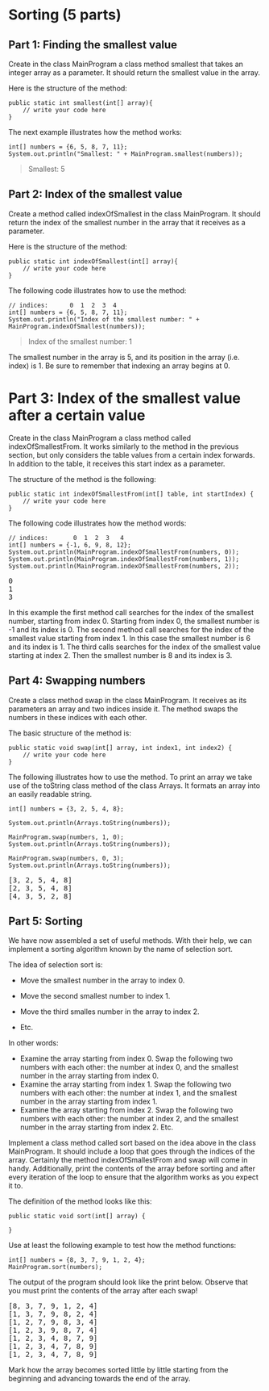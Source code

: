 # Sorting (5 parts)

## Part 1: Finding the smallest value

Create in the class MainProgram a class method smallest that takes an integer array as a parameter. It should return the smallest value in the array.

Here is the structure of the method:

```
public static int smallest(int[] array){
    // write your code here
}
```

The next example illustrates how the method works:

```
int[] numbers = {6, 5, 8, 7, 11};
System.out.println("Smallest: " + MainProgram.smallest(numbers));
```

> Smallest: 5

## Part 2: Index of the smallest value
Create a method called indexOfSmallest in the class MainProgram. It should return the index of the smallest number in the array that it receives as a parameter.

Here is the structure of the method:

```
public static int indexOfSmallest(int[] array){
    // write your code here
}
```
The following code illustrates how to use the method:
```
// indices:      0  1  2  3  4
int[] numbers = {6, 5, 8, 7, 11};
System.out.println("Index of the smallest number: " + MainProgram.indexOfSmallest(numbers));
```

> Index of the smallest number: 1

The smallest number in the array is 5, and its position in the array (i.e. index) is 1. Be sure to remember that indexing an array begins at 0.

# Part 3: Index of the smallest value after a certain value
Create in the class MainProgram a class method called indexOfSmallestFrom. It works similarly to the method in the previous section, but only considers the table values from a certain index forwards. In addition to the table, it receives this start index as a parameter.

The structure of the method is the following:

```
public static int indexOfSmallestFrom(int[] table, int startIndex) {
    // write your code here
}
```
The following code illustrates how the method words:

```
// indices:       0  1  2  3   4
int[] numbers = {-1, 6, 9, 8, 12};
System.out.println(MainProgram.indexOfSmallestFrom(numbers, 0));
System.out.println(MainProgram.indexOfSmallestFrom(numbers, 1));
System.out.println(MainProgram.indexOfSmallestFrom(numbers, 2));
```

<pre>
0
1
3
</pre>

In this example the first method call searches for the index of the smallest number, starting from index 0. Starting from index 0, the smallest number is -1 and its index is 0. The second method call searches for the index of the smallest value starting from index 1. In this case the smallest number is 6 and its index is 1. The third calls searches for the index of the smallest value starting at index 2. Then the smallest number is 8 and its index is 3.


## Part 4: Swapping numbers
Create a class method swap in the class MainProgram. It receives as its parameters an array and two indices inside it. The method swaps the numbers in these indices with each other.

The basic structure of the method is:

```
public static void swap(int[] array, int index1, int index2) {
    // write your code here
}
```
The following illustrates how to use the method. To print an array we take use of the toString class method of the class Arrays. It formats an array into an easily readable string.

```
int[] numbers = {3, 2, 5, 4, 8};

System.out.println(Arrays.toString(numbers));

MainProgram.swap(numbers, 1, 0);
System.out.println(Arrays.toString(numbers));

MainProgram.swap(numbers, 0, 3);
System.out.println(Arrays.toString(numbers));
```

<pre>
[3, 2, 5, 4, 8]
[2, 3, 5, 4, 8]
[4, 3, 5, 2, 8]
</pre>

## Part 5: Sorting

We have now assembled a set of useful methods. With their help, we can implement a sorting algorithm known by the name of selection sort.

The idea of selection sort is:

- Move the smallest number in the array to index 0.

- Move the second smallest number to index 1.

- Move the third smalles number in the array to index 2.

- Etc.

In other words:

- Examine the array starting from index 0. Swap the following two numbers with each other: the number at index 0, and 
the smallest number in the array starting from index 0.
- Examine the array starting from index 1. Swap the following two numbers with each other: the number at index 1, and 
  the smallest number in the array starting from index 1.
- Examine the array starting from index 2. Swap the following two numbers with each other: the number at index 2, and 
  the smallest number in the array starting from index 2.
    Etc.

Implement a class method called sort based on the idea above in the class MainProgram. It should include a loop that goes through the indices of the array. Certainly the method indexOfSmallestFrom and swap will come in handy. Additionally, print the contents of the array before sorting and after every iteration of the loop to ensure that the algorithm works as you expect it to.

The definition of the method looks like this:
```
public static void sort(int[] array) {

}
```

Use at least the following example to test how the method functions:

```
int[] numbers = {8, 3, 7, 9, 1, 2, 4};
MainProgram.sort(numbers);
```
The output of the program should look like the print below. Observe that you must print the contents of the array after each swap!

<pre>
[8, 3, 7, 9, 1, 2, 4]
[1, 3, 7, 9, 8, 2, 4]
[1, 2, 7, 9, 8, 3, 4]
[1, 2, 3, 9, 8, 7, 4]
[1, 2, 3, 4, 8, 7, 9]
[1, 2, 3, 4, 7, 8, 9]
[1, 2, 3, 4, 7, 8, 9]
</pre>

Mark how the array becomes sorted little by little starting from the beginning and advancing towards the end of the array.
